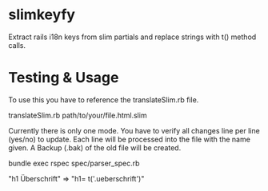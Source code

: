 slimkeyfy
=========

Extract rails i18n keys from slim partials and replace strings with t() method calls.


Testing & Usage
===============

To use this you have to reference the translateSlim.rb file.
  
  translateSlim.rb path/to/your/file.html.slim

Currently there is only one mode. You have to verify all changes line per line (yes/no) to update.
Each line will be processed into the file with the name given. A Backup (.bak) of the old file
will be created.

  bundle exec rspec spec/parser_spec.rb

  "h1 Überschrift" => "h1= t('.ueberschrift')"
